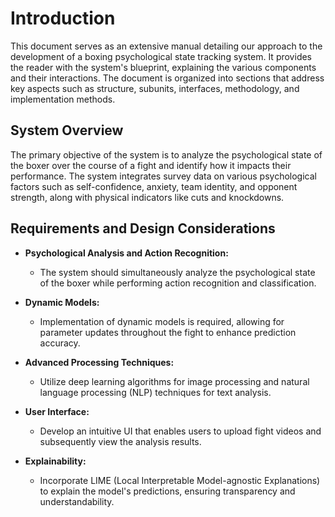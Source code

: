 # Introduction

This document serves as an extensive manual detailing our approach to the development of a boxing psychological state tracking system. It provides the reader with the system's blueprint, explaining the various components and their interactions. The document is organized into sections that address key aspects such as structure, subunits, interfaces, methodology, and implementation methods.

## System Overview

The primary objective of the system is to analyze the psychological state of the boxer over the course of a fight and identify how it impacts their performance. The system integrates survey data on various psychological factors such as self-confidence, anxiety, team identity, and opponent strength, along with physical indicators like cuts and knockdowns.

## Requirements and Design Considerations

- **Psychological Analysis and Action Recognition:**
  - The system should simultaneously analyze the psychological state of the boxer while performing action recognition and classification.

- **Dynamic Models:**
  - Implementation of dynamic models is required, allowing for parameter updates throughout the fight to enhance prediction accuracy.

- **Advanced Processing Techniques:**
  - Utilize deep learning algorithms for image processing and natural language processing (NLP) techniques for text analysis.

- **User Interface:**
  - Develop an intuitive UI that enables users to upload fight videos and subsequently view the analysis results.

- **Explainability:**
  - Incorporate LIME (Local Interpretable Model-agnostic Explanations) to explain the model's predictions, ensuring transparency and understandability.
